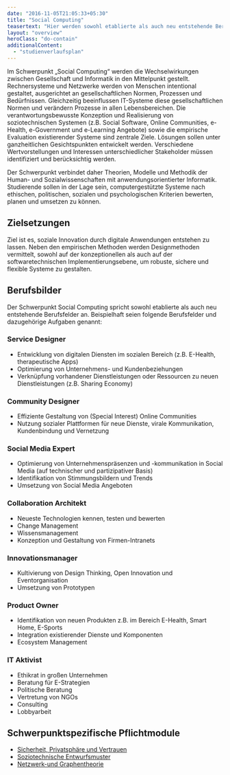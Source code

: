 ```yaml
---
date: "2016-11-05T21:05:33+05:30"
title: "Social Computing"
teasertext: "Hier werden sowohl etablierte als auch neu entstehende Berufsfelder bedient: Service Designer, Community Designer, Social Media Expert, Collaboration Architekt, Innovationsmanagerroduct, IT Aktivist, etc."
layout: "overview"
heroClass: "do-contain"
additionalContent: 
  - "studienverlaufsplan"
---
```


Im Schwerpunkt „Social Computing“ werden die Wechselwirkungen zwischen Gesellschaft und Informatik in den Mittelpunkt gestellt. Rechnersysteme und Netzwerke werden von Menschen intentional gestaltet, ausgerichtet an gesellschaftlichen Normen, Prozessen und Bedürfnissen. Gleichzeitig beeinflussen IT-Systeme diese gesellschaftlichen Normen und verändern Prozesse in allen Lebensbereichen. Die verantwortungsbewusste Konzeption und Realisierung von soziotechnischen Systemen (z.B. Social Software, Online Communities, e-Health, e-Government und e-Learning Angebote) sowie die empirische Evaluation existierender Systeme sind zentrale Ziele. Lösungen sollen unter ganzheitlichen Gesichtspunkten entwickelt werden. Verschiedene Wertvorstellungen und Interessen unterschiedlicher Stakeholder müssen identifiziert und berücksichtig werden. 

Der Schwerpunkt verbindet daher Theorien, Modelle und Methodik der Human- und Sozialwissenschaften mit anwendungsorientierter Informatik. Studierende sollen in der Lage sein, computergestützte Systeme nach ethischen, politischen, sozialen und psychologischen Kriterien bewerten, planen und umsetzen zu können. 

## Zielsetzungen

Ziel ist es, soziale Innovation durch digitale Anwendungen entstehen zu lassen. Neben den empirischen Methoden werden Designmethoden vermittelt, sowohl auf der konzeptionellen als auch auf der softwaretechnischen Implementierungsebene, um robuste, sichere und flexible Systeme zu gestalten. 

## Berufsbilder
Der Schwerpunkt Social Computing spricht sowohl etablierte als auch neu entstehende Berufsfelder an. Beispielhaft seien folgende Berufsfelder und dazugehörige Aufgaben genannt:

### Service Designer
- Entwicklung von digitalen Diensten im sozialen Bereich (z.B. E-Health, therapeutische Apps)
- Optimierung von Unternehmens- und Kundenbeziehungen
- Verknüpfung vorhandener Dienstleistungen oder Ressourcen zu neuen Dienstleistungen (z.B. Sharing Economy)

### Community Designer
- Effiziente Gestaltung von (Special Interest) Online Communities
- Nutzung sozialer Plattformen für neue Dienste, virale Kommunikation, Kundenbindung und Vernetzung

### Social Media Expert
- Optimierung von Unternehmenspräsenzen und -kommunikation in Social Media (auf technischer und partizipativer Basis)
- Identifikation von Stimmungsbildern und Trends
- Umsetzung von Social Media Angeboten 

### Collaboration Architekt
- Neueste Technologien kennen, testen und bewerten
- Change Management
- Wissensmanagement
- Konzeption und Gestaltung von Firmen-Intranets

### Innovationsmanager
- Kultivierung von Design Thinking, Open Innovation und Eventorganisation
- Umsetzung von Prototypen

### Product Owner
- Identifikation von neuen Produkten z.B. im Bereich E-Health, Smart Home, E-Sports
- Integration existierender Dienste und Komponenten
- Ecosystem Management

### IT Aktivist
- Ethikrat in großen Unternehmen
- Beratung für E-Strategien
- Politische Beratung
- Vertretung von NGOs
- Consulting
- Lobbyarbeit

## Schwerpunktspezifische Pflichtmodule
- [Sicherheit, Privatsphäre und Vertrauen](/study/master/moduls/ma_wtw_modul_it-sicherheit)
- [Soziotechnische Entwurfsmuster](/study/master/moduls/ma_sc_soziotechnische_entwurfsmuster)
- [Netzwerk-und Graphentheorie](/study/master/moduls/ma_sc_modul_netzwerk--und-graphentheorie)

